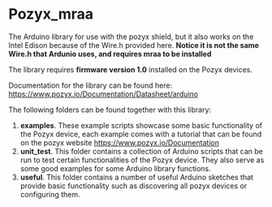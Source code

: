 # Pozyx_mraa
The Arduino library for use with the pozyx shield, but it also works on the Intel Edison because of the Wire.h provided here. **Notice it is not the same Wire.h that Ardunio uses, and requires mraa to be installed**

The library requires **firmware version 1.0** installed on the Pozyx devices.

Documentation for the library can be found here:
https://www.pozyx.io/Documentation/Datasheet/arduino

The following folders can be found together with this library:

1.  **examples**. These example scripts showcase some basic functionality of the Pozyx device, each example comes with a tutorial that can be found on the pozyx website https://www.pozyx.io/Documentation
2.  **unit_test**. This folder contains a collection of Arduino scripts that can be run to test certain functionalities of the Pozyx device. They also serve as some good examples for some Arduino library functions.
3.  **useful**. This folder contains a number of useful Arduino sketches that provide basic functionality such as discovering all pozyx devices or configuring them.

